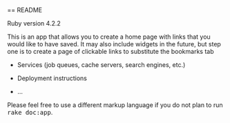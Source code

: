 == README

Ruby version 4.2.2

This is an app that allows you to create a home page with links that you would like
to have saved. It may also include widgets in the future, but step one is to
create a page of clickable links to substitute the bookmarks tab

* Services (job queues, cache servers, search engines, etc.)

* Deployment instructions

* ...


Please feel free to use a different markup language if you do not plan to run
<tt>rake doc:app</tt>.
